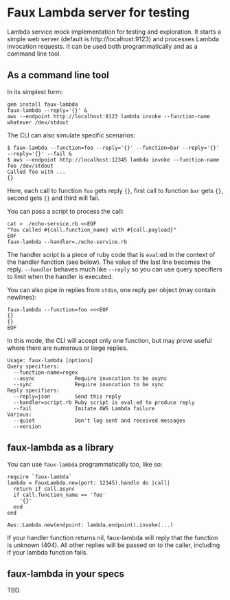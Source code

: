 # Faux Lambda server for testing

Lambda service mock implementation for testing and exploration. It starts a simple web server (default is http://localhost:9123) and processes Lambda invocation requests. It can be used both programmatically and as a command line tool.

## As a command line tool

In its simplest form:
```
gem install faux-lambda
faux-lambda --reply='{}' &
aws --endpoint http://localhost:9123 lambda invoke --function-name whatever /dev/stdout
```

The CLI can also simulate specific scenarios:
```
$ faux-lambda --function=foo --reply='{}' --function=bar --reply='{}' --reply='{}' --fail &
$ aws --endpoint http://localhost:12345 lambda invoke --function-name foo /dev/stdout
Called foo with ...
{}
```
Here, each call to function `foo` gets reply `{}`, first call to function `bar` gets `{}`, second gets `{}` and third will fail.

You can pass a script to process the call:
```
cat > ./echo-service.rb <<EOF
"You called #{call.function_name} with #{call.payload}"
EOF
faux-lambda --handler=./echo-service.rb
```
The handler script is a piece of ruby code that is `eval`:ed in the context of the handler function (see below). The value of the last line becomes the reply. `--handler` behaves much like `--reply` so you can use query specifiers to limit when the handler is executed.

You can also pipe in replies from `stdin`, one reply per object (may contain newlines):
```
faux-lambda --function=foo <<<EOF
{}
{}
EOF
```
In this mode, the CLI will accept only one function, but may prove useful where there are numerous or large replies.

```
Usage: faux-lambda [options]
Query specifiers:
  --function-name=regex
  --async             Require invocation to be async
  --sync              Require invocation to be sync
Reply specifiers:
  --reply=json        Send this reply
  --handler=script.rb Ruby script is eval:ed to produce reply
  --fail              Imitate AWS Lambda failure
Various:
  --quiet             Don't log sent and received messages
  --version
```

## faux-lambda as a library

You can use `faux-lambda` programmatically too, like so:
```
require `faux-lambda`
lambda = FauxLambda.new(port: 12345).handle do |call|
  return if call.async
  if call.function_name == 'foo'
    '{}'
  end
end

Aws::Lambda.new(endpoint: lambda.endpoint).invoke(...)
```

If your handler function returns nil, faux-lambda will reply that the function is unknown (404). All other replies will be passed on to the
caller, including if your lambda function fails.

## faux-lambda in your specs

TBD.
